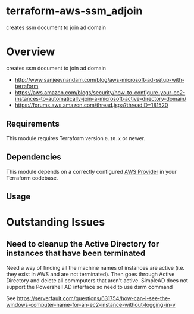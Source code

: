 # terraform-aws-ssm_adjoin

creates ssm document to join ad domain

# Overview

creates ssm document to join ad domain

* http://www.sanjeevnandam.com/blog/aws-microsoft-ad-setup-with-terraform
* https://aws.amazon.com/blogs/security/how-to-configure-your-ec2-instances-to-automatically-join-a-microsoft-active-directory-domain/
* https://forums.aws.amazon.com/thread.jspa?threadID=181520

## Requirements

This module requires Terraform version `0.10.x` or newer.

## Dependencies

This module depends on a correctly configured [AWS Provider](https://www.terraform.io/docs/providers/aws/index.html) in your Terraform codebase.

## Usage

# Outstanding Issues

## Need to cleanup the Active Directory for instances that have been terminated

Need a way of finding all the machine names of instances are active (i.e. they exist in AWS and are not terminated).
Then goes through Active Directory and delete all commputers that aren't active.
SimpleAD does not support the Powershell AD interface so need to use dsrm command

See https://serverfault.com/questions/631754/how-can-i-see-the-windows-computer-name-for-an-ec2-instance-without-logging-in-v
